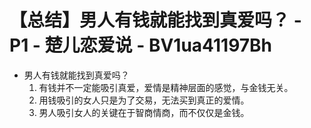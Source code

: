 # 【总结】男人有钱就能找到真爱吗？ - P1 - 楚儿恋爱说 - BV1ua41197Bh

-   男人有钱就能找到真爱吗？
    1.  有钱并不一定能吸引真爱，爱情是精神层面的感觉，与金钱无关。
    2.  用钱吸引的女人只是为了交易，无法买到真正的爱情。
    3.  男人吸引女人的关键在于智商情商，而不仅仅是金钱。